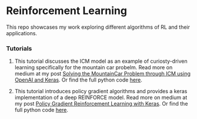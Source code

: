 # Reinforcement Learning
This repo showcases my work exploring different algorithms of RL and their applications. 


### Tutorials
1. This tutorial discusses the ICM model as an example of curiosty-driven learning specifically for the mountain car probelm. Read more on medium at my post [Solving the MountainCar Problem through ICM using OpenAI and Keras](https://medium.com/@gili.karni/solving-the-mountaincar-problem-through-icm-using-openai-and-keras-66f2c7f091fa). Or find the full python code [here](https://github.com/karnigili/ReinforcementLearning/blob/master/ICM_model_CarMountain).

2. This tutorial introduces policy gradient algorithms and provides a keras implementation of a deep REINFORCE model. Read more on medium at my post [Policy Gradient Reinforcement Learning with Keras](https://medium.com/@gili.karni/policy-gradient-reinforcement-learning-with-keras-57ca6ed32555a). Or find the full python code [here](https://github.com/karnigili/ReinforcementLearning/blob/master/REINFORCE). 
